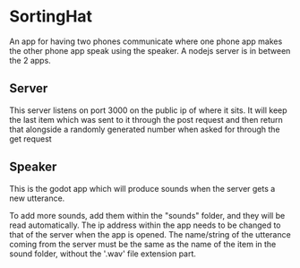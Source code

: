 # SortingHat
An app for having two phones communicate where one phone app makes the other phone app speak using the speaker. A nodejs server is in between the 2 apps.

## Server

This server listens on port 3000 on the public ip of where it sits. It will keep the last item which was sent to it through the post request and then return that alongside a randomly generated number when asked for through the get request

## Speaker

This is the godot app which will produce sounds when the server gets a new utterance.

To add more sounds, add them within the "sounds" folder, and they will be read automatically. The ip address within the app needs to be changed to that of the server when the app is opened. The name/string of the utterance coming from the server must be the same as the name of the item in the sound folder, without the '.wav' file extension part.
